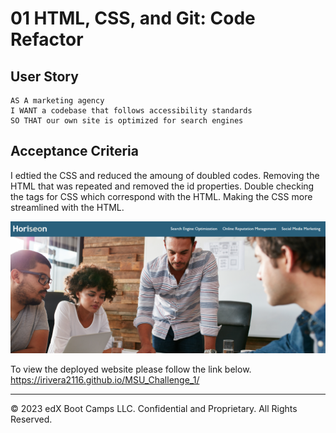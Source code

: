 
# 01 HTML, CSS, and Git: Code Refactor

## User Story

```
AS A marketing agency
I WANT a codebase that follows accessibility standards
SO THAT our own site is optimized for search engines
```

## Acceptance Criteria

I edtied the CSS and reduced the amoung of doubled codes.
Removing the HTML that was repeated and removed the id properties.
Double checking the tags for CSS which correspond with the HTML.
Making the CSS more streamlined with the HTML.

![](assets/images/mod1.png)

To view the deployed website please follow the link below.
https://irivera2116.github.io/MSU_Challenge_1/

---
© 2023 edX Boot Camps LLC. Confidential and Proprietary. All Rights Reserved.
